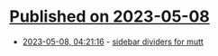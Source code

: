 # [Published on 2023-05-08](index.md)

* [2023-05-08, 04:21:16](https://lobste.rs/s/wuybjp/sidebar_dividers_for_mutt) - [sidebar dividers for mutt](https://jmtd.net/log/mutt_sidebar/)
